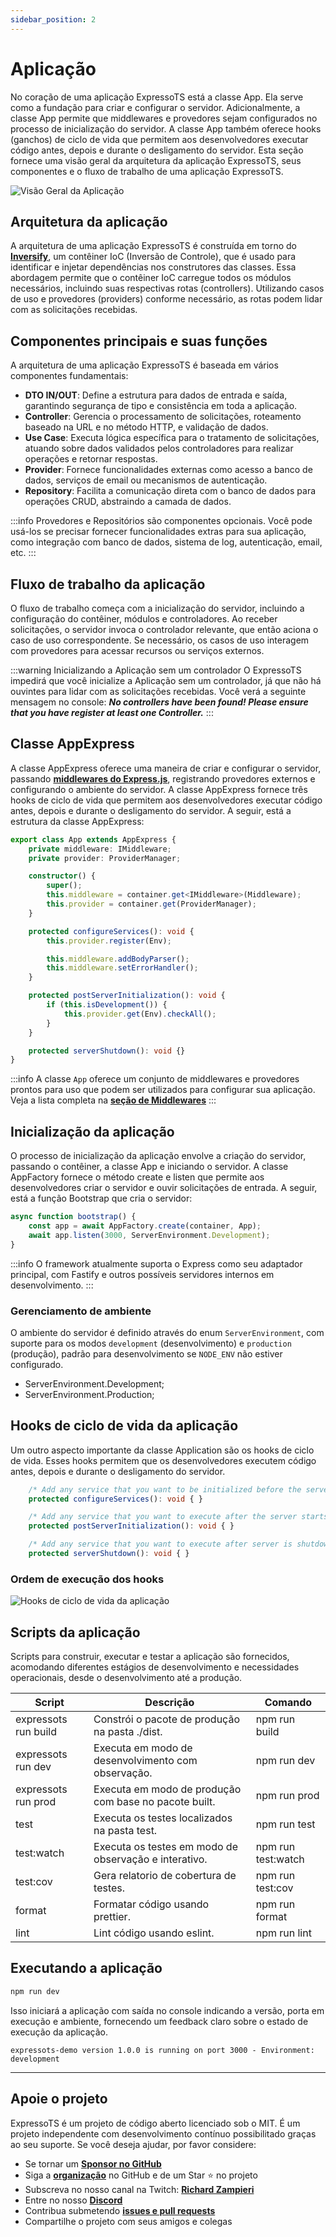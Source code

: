 ```yaml
---
sidebar_position: 2
---
```


# Aplicação

No coração de uma aplicação ExpressoTS está a classe App. Ela serve como a fundação para criar e configurar o servidor. Adicionalmente, a classe App permite que middlewares e provedores sejam configurados no processo de inicialização do servidor. A classe App também oferece hooks (ganchos) de ciclo de vida que permitem aos desenvolvedores executar código antes, depois e durante o desligamento do servidor. Esta seção fornece uma visão geral da arquitetura da aplicação ExpressoTS, seus componentes e o fluxo de trabalho de uma aplicação ExpressoTS.

![Visão Geral da Aplicação](./img/app-overview.png)

## Arquitetura da aplicação

A arquitetura de uma aplicação ExpressoTS é construída em torno do **[Inversify](https://inversify.io/)**, um contêiner IoC (Inversão de Controle), que é usado para identificar e injetar dependências nos construtores das classes. Essa abordagem permite que o contêiner IoC carregue todos os módulos necessários, incluindo suas respectivas rotas (controllers). Utilizando casos de uso e provedores (providers) conforme necessário, as rotas podem lidar com as solicitações recebidas.

## Componentes principais e suas funções

A arquitetura de uma aplicação ExpressoTS é baseada em vários componentes fundamentais:

-   **DTO IN/OUT**: Define a estrutura para dados de entrada e saída, garantindo segurança de tipo e consistência em toda a aplicação.
-   **Controller**: Gerencia o processamento de solicitações, roteamento baseado na URL e no método HTTP, e validação de dados.
-   **Use Case**: Executa lógica específica para o tratamento de solicitações, atuando sobre dados validados pelos controladores para realizar operações e retornar respostas.
-   **Provider**: Fornece funcionalidades externas como acesso a banco de dados, serviços de email ou mecanismos de autenticação.
-   **Repository**: Facilita a comunicação direta com o banco de dados para operações CRUD, abstraindo a camada de dados.

:::info
Provedores e Repositórios são componentes opcionais. Você pode usá-los se precisar fornecer funcionalidades extras para sua aplicação, como integração com banco de dados, sistema de log, autenticação, email, etc.
:::

## Fluxo de trabalho da aplicação

O fluxo de trabalho começa com a inicialização do servidor, incluindo a configuração do contêiner, módulos e controladores. Ao receber solicitações, o servidor invoca o controlador relevante, que então aciona o caso de uso correspondente. Se necessário, os casos de uso interagem com provedores para acessar recursos ou serviços externos.

:::warning Inicializando a Aplicação sem um controlador
O ExpressoTS impedirá que você inicialize a Aplicação sem um controlador, já que não há ouvintes para lidar com as solicitações recebidas. Você verá a seguinte mensagem no console:
**_No controllers have been found! Please ensure that you have register at least one Controller._**
:::

## Classe AppExpress

A classe AppExpress oferece uma maneira de criar e configurar o servidor, passando **[middlewares do Express.js](https://expressjs.com/en/guide/writing-middleware.html)**, registrando provedores externos e configurando o ambiente do servidor. A classe AppExpress fornece três hooks de ciclo de vida que permitem aos desenvolvedores executar código antes, depois e durante o desligamento do servidor. A seguir, está a estrutura da classe AppExpress:

```typescript
export class App extends AppExpress {
    private middleware: IMiddleware;
    private provider: ProviderManager;

    constructor() {
        super();
        this.middleware = container.get<IMiddleware>(Middleware);
        this.provider = container.get(ProviderManager);
    }

    protected configureServices(): void {
        this.provider.register(Env);

        this.middleware.addBodyParser();
        this.middleware.setErrorHandler();
    }

    protected postServerInitialization(): void {
        if (this.isDevelopment()) {
            this.provider.get(Env).checkAll();
        }
    }

    protected serverShutdown(): void {}
}
```

:::info
A classe `App` oferece um conjunto de middlewares e provedores prontos para uso que podem ser utilizados para configurar sua aplicação. Veja a lista completa na **[seção de Middlewares](./middleware.md)**
:::

## Inicialização da aplicação

O processo de inicialização da aplicação envolve a criação do servidor, passando o contêiner, a classe App e iniciando o servidor. A classe AppFactory fornece o método create e listen que permite aos desenvolvedores criar o servidor e ouvir solicitações de entrada. A seguir, está a função Bootstrap que cria o servidor:

```typescript
async function bootstrap() {
    const app = await AppFactory.create(container, App);
    await app.listen(3000, ServerEnvironment.Development);
}
```

:::info
O framework atualmente suporta o Express como seu adaptador principal, com Fastify e outros possíveis servidores internos em desenvolvimento.
:::

### Gerenciamento de ambiente

O ambiente do servidor é definido através do enum `ServerEnvironment`, com suporte para os modos `development` (desenvolvimento) e `production` (produção), padrão para desenvolvimento se `NODE_ENV` não estiver configurado.

-   ServerEnvironment.Development;
-   ServerEnvironment.Production;

## Hooks de ciclo de vida da aplicação

Um outro aspecto importante da classe Application são os hooks de ciclo de vida. Esses hooks permitem que os desenvolvedores executem código antes, depois e durante o desligamento do servidor.

```typescript
    /* Add any service that you want to be initialized before the server starts */
    protected configureServices(): void { }

    /* Add any service that you want to execute after the server starts */
    protected postServerInitialization(): void { }

    /* Add any service that you want to execute after server is shutdown */
    protected serverShutdown(): void { }
```

### Ordem de execução dos hooks

![Hooks de ciclo de vida da aplicação](./img/app-life-cycle.png)

## Scripts da aplicação

Scripts para construir, executar e testar a aplicação são fornecidos, acomodando diferentes estágios de desenvolvimento e necessidades operacionais, desde o desenvolvimento até a produção.

| Script               | Descrição                                             | Comando            |
| -------------------- | ----------------------------------------------------- | ------------------ |
| expressots run build | Constrói o pacote de produção na pasta ./dist.        | npm run build      |
| expressots run dev   | Executa em modo de desenvolvimento com observação.    | npm run dev        |
| expressots run prod  | Executa em modo de produção com base no pacote built. | npm run prod       |
| test                 | Executa os testes localizados na pasta test.          | npm run test       |
| test:watch           | Executa os testes em modo de observação e interativo. | npm run test:watch |
| test:cov             | Gera relatorio de cobertura de testes.                | npm run test:cov   |
| format               | Formatar código usando prettier.                      | npm run format     |
| lint                 | Lint código usando eslint.                            | npm run lint       |

## Executando a aplicação

```bash
npm run dev
```

Isso iniciará a aplicação com saída no console indicando a versão, porta em execução e ambiente, fornecendo um feedback claro sobre o estado de execução da aplicação.

`expressots-demo version 1.0.0 is running on port 3000 - Environment: development`

---

## Apoie o projeto

ExpressoTS é um projeto de código aberto licenciado sob o MIT. É um projeto independente com desenvolvimento contínuo possibilitado graças ao seu suporte. Se você deseja ajudar, por favor considere:

-   Se tornar um **[Sponsor no GitHub](https://github.com/sponsors/expressots)**
-   Siga a **[organização](https://github.com/expressots)** no GitHub e de um Star ⭐ no projeto
-   Subscreva no nosso canal na Twitch: **[Richard Zampieri](https://www.twitch.tv/richardzampieri)**
-   Entre no nosso **[Discord](https://discord.com/invite/PyPJfGK)**
-   Contribua submetendo **[issues e pull requests](https://github.com/expressots/expressots/issues/new/choose)**
-   Compartilhe o projeto com seus amigos e colegas
